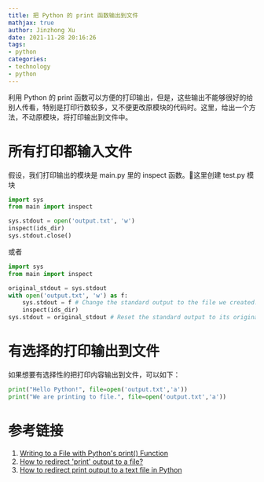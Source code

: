 ```yaml
---
title: 把 Python 的 print 函数输出到文件
mathjax: true
author: Jinzhong Xu
date: 2021-11-28 20:16:26
tags:
- python
categories:
- technology
- python
---
```


利用 Python 的 print 函数可以方便的打印输出，但是，这些输出不能够很好的给别人传看，特别是打印行数较多，又不便更改原模块的代码时。这里，给出一个方法，不动原模块，将打印输出到文件中。

<!--more-->

# 所有打印都输入文件

假设，我们打印输出的模块是 main.py 里的 inspect 函数。这里创建 test.py 模块

```python
import sys
from main import inspect

sys.stdout = open('output.txt', 'w')
inspect(ids_dir)
sys.stdout.close()
```

或者

```python
import sys
from main import inspect

original_stdout = sys.stdout
with open('output.txt', 'w') as f:
    sys.stdout = f # Change the standard output to the file we created.
    inspect(ids_dir)
sys.stdout = original_stdout # Reset the standard output to its original value
```

# 有选择的打印输出到文件

如果想要有选择性的把打印内容输出到文件，可以如下：

```python
print("Hello Python!", file=open('output.txt','a'))
print("We are printing to file.", file=open('output.txt','a'))
```



# 参考链接

1. [Writing to a File with Python's print() Function](https://stackabuse.com/writing-to-a-file-with-pythons-print-function/)
2. [How to redirect 'print' output to a file?](https://stackoverflow.com/questions/7152762/how-to-redirect-print-output-to-a-file)
3. [How to redirect print output to a text file in Python](https://www.kite.com/python/answers/how-to-redirect-print-output-to-a-text-file-in-python)
